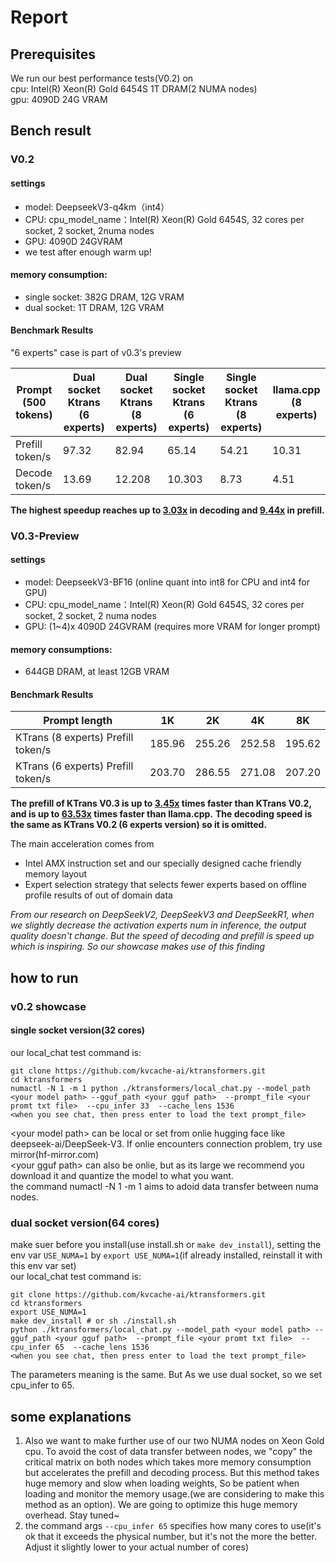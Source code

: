 # Report
## Prerequisites
We run our best performance tests(V0.2) on <br>
cpu: Intel(R) Xeon(R) Gold 6454S 1T DRAM(2 NUMA nodes)<br>
gpu: 4090D 24G VRAM <br>
## Bench result
### V0.2
#### settings
- model: DeepseekV3-q4km（int4）<br>
- CPU: cpu_model_name：Intel(R) Xeon(R) Gold 6454S, 32 cores per socket, 2 socket, 2numa nodes
- GPU: 4090D 24GVRAM
- we test after enough warm up!
#### memory consumption:
  - single socket: 382G DRAM, 12G VRAM
  - dual socket: 1T DRAM, 12G VRAM

#### Benchmark Results

"6 experts" case is part of v0.3's preview

| Prompt<br>(500 tokens) | Dual socket Ktrans (6 experts) | Dual socket Ktrans (8 experts) | Single socket Ktrans (6 experts) | Single socket Ktrans (8 experts)| llama.cpp (8 experts) | 
| --- | --- | --- | --- | --- | --- | 
| Prefill token/s | 97.32 | 82.94 | 65.14 | 54.21 | 10.31 |
| Decode token/s | 13.69 | 12.208 | 10.303 | 8.73 |4.51 |

**The highest speedup reaches up to <u>3.03x</u> in decoding and <u>9.44x</u> in prefill.**

### V0.3-Preview
#### settings
- model: DeepseekV3-BF16 (online quant into int8 for CPU and int4 for GPU)
- CPU: cpu_model_name：Intel(R) Xeon(R) Gold 6454S, 32 cores per socket, 2 socket, 2 numa nodes
- GPU: (1~4)x 4090D 24GVRAM (requires more VRAM for longer prompt)

#### memory consumptions:
- 644GB DRAM, at least 12GB VRAM

#### Benchmark Results
| Prompt length  | 1K  | 2K  | 4K  | 8K |
|---------------|-----|-----|-----|-----|
| KTrans (8 experts) Prefill token/s |   185.96  |  255.26   |  252.58   |  195.62   |
| KTrans (6 experts) Prefill token/s |   203.70  |  286.55   |  271.08   |  207.20   |

**The prefill of KTrans V0.3 is up to <u>3.45x</u> times faster than KTrans V0.2, and is up to <u>63.53x</u> times faster than llama.cpp.**
**The decoding speed is the same as KTrans V0.2 (6 experts version) so it is omitted.**

The main acceleration comes from 
- Intel AMX instruction set and our specially designed cache friendly memory layout
- Expert selection strategy that selects fewer experts based on offline profile results of out of domain data


*From our research on DeepSeekV2, DeepSeekV3 and DeepSeekR1, 
when we slightly decrease the activation experts num in inference, 
the output quality doesn't change. But the speed of decoding and prefill 
is speed up which is inspiring. So our showcase makes use of this finding*

## how to run
### v0.2 showcase
#### single socket version(32 cores)
our local_chat test command is:
``` shell
git clone https://github.com/kvcache-ai/ktransformers.git
cd ktransformers
numactl -N 1 -m 1 python ./ktransformers/local_chat.py --model_path <your model path> --gguf_path <your gguf path>  --prompt_file <your promt txt file>  --cpu_infer 33  --cache_lens 1536 
<when you see chat, then press enter to load the text prompt_file>
```
\<your model path\> can be local or set from onlie hugging face like deepseek-ai/DeepSeek-V3. If onlie encounters connection problem, try use mirror(hf-mirror.com) <br>
\<your gguf path\> can also be onlie, but as its large we recommend you download it and quantize the model to what you want.<br>
the command numactl -N 1 -m 1 aims to adoid data transfer between numa nodes.
### dual socket version(64 cores)
make suer before you install(use install.sh or `make dev_install`), setting the env var `USE_NUMA=1` by `export USE_NUMA=1`(if already installed, reinstall it with this env var set) <br>
our local_chat test command is:
``` shell
git clone https://github.com/kvcache-ai/ktransformers.git
cd ktransformers
export USE_NUMA=1
make dev_install # or sh ./install.sh
python ./ktransformers/local_chat.py --model_path <your model path> --gguf_path <your gguf path>  --prompt_file <your promt txt file>  --cpu_infer 65  --cache_lens 1536 
<when you see chat, then press enter to load the text prompt_file>
```
The parameters meaning is the same. But As we  use dual socket, so we set cpu_infer to 65.
## some explanations
1. Also we want to make further use of our two NUMA nodes on Xeon Gold cpu. 
To avoid the cost of data transfer between nodes, we "copy" the critical matrix on 
both nodes which takes more memory consumption but accelerates the prefill and decoding process.
But this method takes huge memory and slow when loading weights, So be patient when loading
and monitor the memory usage.(we are considering to make this method as an option). We are going to optimize this huge memory overhead. Stay tuned~ <br>
2. the command args `--cpu_infer 65` specifies how many cores to use(it's ok that it exceeds the physical number, 
but it's not the more the better. Adjust it slightly lower to your actual number of cores)<br>
